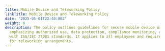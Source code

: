 ```yaml
---
title: Mobile Device and Teleworking Policy
linkTitle: Mobile Device and Teleworking Policy
date: '2025-05-01T22:40:00Z'
weight: 0
description: The policy outlines guidelines for secure mobile device usage and teleworking,
  emphasizing authorized use, data protection, compliance monitoring, and alignment
  with ISO/IEC 27001 standards. It applies to all employees and requires approval
  for teleworking arrangements.
---
```



<!-- Unsupported block type: unsupported -->